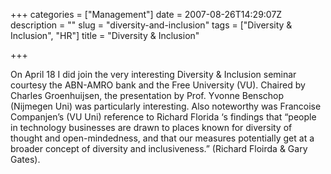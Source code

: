 +++
categories = ["Management"]
date = 2007-08-26T14:29:07Z
description = ""
slug = "diversity-and-inclusion"
tags = ["Diversity & Inclusion", "HR"]
title = "Diversity & Inclusion"

+++


On April 18 I did join the very interesting Diversity & Inclusion seminar courtesy the ABN-AMRO bank and the Free University (VU). Chaired by Charles Groenhuijsen, the presentation by Prof. Yvonne Benschop (Nijmegen Uni) was particularly interesting. Also noteworthy was Francoise Companjen’s (VU Uni) reference to Richard Florida ‘s findings that “people in technology businesses are drawn to places known for diversity of thought and open-mindedness, and that our measures potentially get at a broader concept of diversity and inclusiveness.” (Richard Floirda & Gary Gates).

